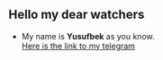 ## Hello my dear watchers

* My name is <b>Yusufbek</b> as you know.	
<a href="https://t.me/yuarzibekov">Here is the link to my telegram</a>